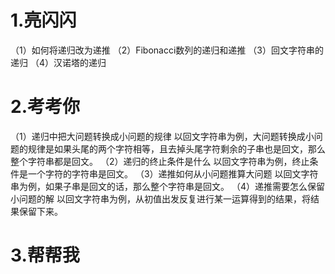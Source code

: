# 1.亮闪闪 
（1）如何将递归改为递推
（2）Fibonacci数列的递归和递推
（3）回文字符串的递归
（4）汉诺塔的递归
# 2.考考你 
（1）递归中把大问题转换成小问题的规律 以回文字符串为例，大问题转换成小问题的规律是如果头尾的两个字符相等，且去掉头尾字符剩余的子串也是回文，那么整个字符串都是回文。 
（2）递归的终止条件是什么 以回文字符串为例，终止条件是一个字符的字符串是回文。 
（3）递推如何从小问题推算大问题 以回文字符串为例，如果子串是回文的话，那么整个字符串是回文。 
（4）递推需要怎么保留小问题的解 以回文字符串为例，从初值出发反复进行某一运算得到的结果，将结果保留下来。 
# 3.帮帮我
